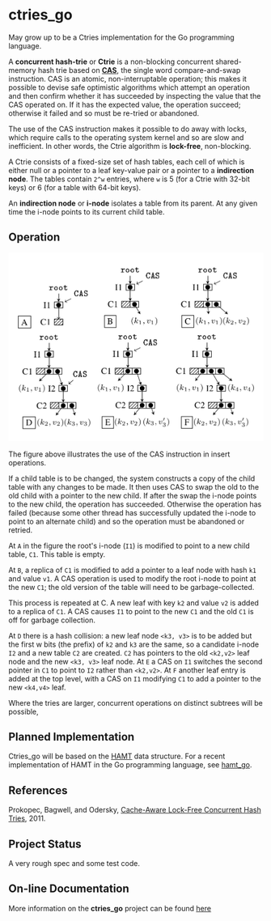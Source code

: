 # ctries_go

May grow up to be a Ctries implementation for the Go programming language.

A **concurrent hash-trie** or **Ctrie** is a non-blocking concurrent
shared-memory hash trie based on
[**CAS**](https://en.wikipedia.org/wiki/Compare-and-swap),
the single word compare-and-swap instruction.  CAS is an atomic,
non-interruptable operation; this makes it possible to devise safe
optimistic
algorithms which attempt an operation and then confirm whether it has
succeeded by inspecting the value that the CAS operated on.  If it has
the expected value, the operation succeed; otherwise it failed and so
must be re-tried or abandoned.

The use of the CAS instruction makes it possible to do away with locks,
which require calls to the operating system kernel and so are slow and
inefficient.  In other words, the Ctrie algorithm is **lock-free**,
non-blocking.

A Ctrie consists of a fixed-size set of hash tables, each cell of which
is either null or a pointer to a leaf key-value pair or a pointer to a
**indirection node**.  The tables contain `2^w` entries, where `w` is 5
(for a Ctrie with 32-bit keys) or 6 (for a table with 64-bit keys).

An **indirection node** or **i-node** isolates a table from its parent.
At any given time the i-node points to its current child table.

## Operation

![Figure illustrating Ctrie use of CAS](img/Ctrie-insert.png)

The figure above illustrates the use of the CAS instruction in insert
operations.

If a child table is to be changed, the system constructs a copy of the
child table with any changes to be made.  It then uses CAS to swap the
old to the old child with a pointer to the new child.  If after the
swap the i-node points to the new child, the operation has succeeded.
Otherwise the operation has failed (because some other thread has
successfully updated the i-node to point to an alternate child) and so
the operation must be abandoned or retried.

At `A` in the figure the root's i-node (`I1`) is modified to point to a new
child table, `C1`.  This table is empty.

At `B`, a replica of `C1` is modified to add a pointer to a leaf node
with hash `k1` and value `v1`.  A CAS operation is used to modify the
root i-node to point at the new `C1`; the old version of the table
will need to be garbage-collected.

This process is repeated at C.  A new leaf with key `k2` and value `v2`
is added to a replica of `C1`.  A CAS causes `I1` to point to the new
`C1` and the old `C1` is off for garbage collection.

At `D` there is a hash collision: a new leaf node `<k3, v3>` is to be
added but the first w bits (the prefix) of `k2` and `k3` are the same,
so a candidate i-node `I2` and a new table `C2` are created.  `C2` has
pointers to the old `<k2,v2>` leaf node and the new `<k3, v3>` leaf node.
At `E` a CAS on `I1` switches the second pointer in `C1` to point to `I2`
rather than `<k2,v2>`.  At `F` another leaf entry is added at the top
level, with a CAS on `I1` modifying `C1` to add a pointer to the new
`<k4,v4>` leaf.

Where the tries are larger, concurrent operations on distinct subtrees
will be possible,

## Planned Implementation

Ctries_go will be based on the
[HAMT](https://en.wikipedia.org/wiki/Hash_array_mapped_trie)
data structure.  For a recent implementation
of HAMT in the Go programming language, see
[hamt_go](https://jddixon.github.io/hamt_go).

## References

Prokopec, Bagwell, and Odersky, [Cache-Aware Lock-Free Concurrent Hash Tries](http://infoscience.epfl.ch/record/166908/files/ctries-techreport.pdf),
2011.

## Project Status

A very rough spec and some test code.

## On-line Documentation

More information on the **ctries_go** project can be found
[here](https://jddixon.github.io/ctries_go)
